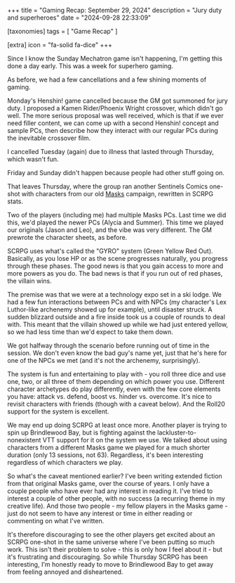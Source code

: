 +++
title = "Gaming Recap: September 29, 2024"
description = "Jury duty and superheroes"
date = "2024-09-28 22:33:09"

[taxonomies]
tags = [ "Game Recap" ]

[extra]
icon = "fa-solid fa-dice"
+++

Since I know the Sunday Mechatron game isn't happening, I'm getting this done a day early.
This was a week for superhero gaming.

<!-- more -->

As before, we had a few cancellations and a few shining moments of gaming.

Monday's Henshin! game cancelled because the GM got summoned for jury duty.
I proposed a Kamen Rider/Phoenix Wright crossover, which didn't go well.
The more serious proposal was well received, which is that if we ever need filler content,
we can come up with a second Henshin! concept and sample PCs,
then describe how they interact with our regular PCs during the inevitable crossover film.

I cancelled Tuesday (again) due to illness that lasted through Thursday, which wasn't fun.

Friday and Sunday didn't happen because people had other stuff going on.

That leaves Thursday, where the group ran another Sentinels Comics one-shot
with characters from our old [Masks](https://magpiegames.com/pages/masks)
campaign, rewritten in SCRPG stats.

Two of the players (including me) had multiple Masks PCs.
Last time we did this, we'd played the newer PCs (Alycia and Summer).
This time we played our originals (Jason and Leo), and the vibe was very different.
The GM prewrote the character sheets, as before.

SCRPG uses what's called the "GYRO" system (Green Yellow Red Out).
Basically, as you lose HP or as the scene progresses naturally, you progress through these phases.
The good news is that you gain access to more and more powers as you do.
The bad news is that if you run out of red phases, the villain wins.

The premise was that we were at a technology expo set in a ski lodge.
We had a few fun interactions between PCs and with NPCs
(my character's Lex Luthor-like archenemy showed up for example),
until disaster struck.
A sudden blizzard outside and a fire inside took us a couple of rounds to deal with.
This meant that the villain showed up while we had just entered yellow,
so we had less time than we'd expect to take them down.

We got halfway through the scenario before running out of time in the session.
We don't even know the bad guy's name yet, just that he's here for one of the NPCs we met
(and it's not the archenemy, surprisingly).

The system is fun and entertaining to play with - you roll three dice and use one, two, or all three of them
depending on which power you use.
Different character archetypes do play differently,
even with the few core elements you have: attack vs. defend, boost vs. hinder vs. overcome.
It's nice to revisit characters with friends (though with a caveat below).
And the Roll20 support for the system is excellent.

We may end up doing SCRPG at least once more.
Another player is trying to spin up Brindlewood Bay,
but is fighting against the lackluster-to-nonexistent VTT support for it on the system we use.
We talked about using characters from a different Masks game we played for a much shorter duration
(only 13 sessions, not 63). Regardless, it's been interesting regardless of which characters we play.

So what's the caveat mentioned earlier?
I've been writing extended fiction from that original Masks game,
over the course of years.
I only have a couple people who have ever had any interest in reading it.
I've tried to interest a couple of other people, with no success (a recurring theme in my creative life).
And those two people - my fellow players in the Masks game - just do not seem to have any interest or time
in either reading or commenting on what I've written.

It's therefore discouraging to see the other players get excited about an SCRPG one-shot
in the same universe where I've been putting so much work.
This isn't their problem to solve - this is only how I feel about it - but it's frustrating and discouraging.
So while Thursday SCRPG has been interesting, I'm honestly ready to move to Brindlewood Bay
to get away from feeling annoyed and disheartened.